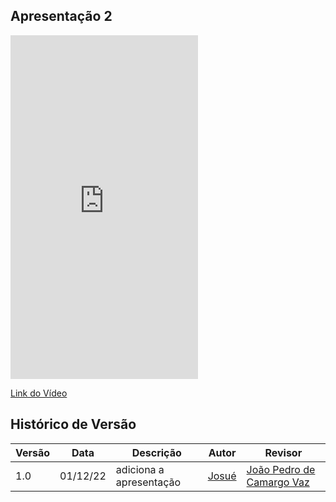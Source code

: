 ## Apresentação 2

<iframe width="300" height="550" src="https://www.youtube.com/watch?v=50JYhow1h-A" title="Apresentação do Ponto de Controle 1" frameborder="0" allow="accelerometer; autoplay; clipboard-write; encrypted-media; gyroscope; picture-in-picture" allowfullscreen></iframe>

[Link do Vídeo](https://www.youtube.com/watch?v=50JYhow1h-A)

## Histórico de Versão

| Versão | Data | Descrição | Autor | Revisor
|--------|------|-----------|-------| -------
| 1.0 | 01/12/22 | adiciona a apresentação | [Josué](https://github.com/zjosuez) | [João Pedro de Camargo Vaz](https://github.com/JoaoPedro0803)